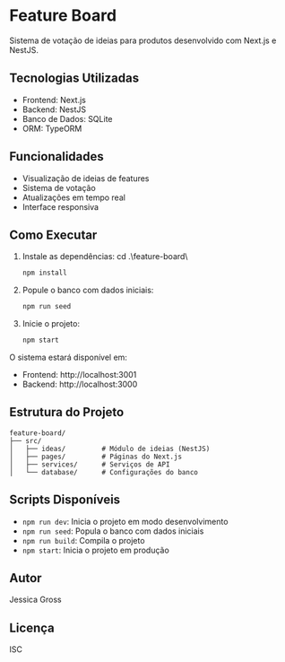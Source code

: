 # Feature Board

Sistema de votação de ideias para produtos desenvolvido com Next.js e NestJS.

## Tecnologias Utilizadas

- Frontend: Next.js
- Backend: NestJS
- Banco de Dados: SQLite
- ORM: TypeORM

## Funcionalidades

- Visualização de ideias de features
- Sistema de votação
- Atualizações em tempo real
- Interface responsiva

## Como Executar

1. Instale as dependências:
 cd .\feature-board\
   ```bash
   npm install
   ```

2. Popule o banco com dados iniciais:
   ```bash
   npm run seed
   ```

3. Inicie o projeto:
   ```bash
   npm start
   ```

O sistema estará disponível em:
- Frontend: http://localhost:3001
- Backend: http://localhost:3000

## Estrutura do Projeto

```
feature-board/
├── src/
│   ├── ideas/         # Módulo de ideias (NestJS)
│   ├── pages/         # Páginas do Next.js
│   ├── services/      # Serviços de API
│   └── database/      # Configurações do banco
```

## Scripts Disponíveis

- `npm run dev`: Inicia o projeto em modo desenvolvimento
- `npm run seed`: Popula o banco com dados iniciais
- `npm run build`: Compila o projeto
- `npm start`: Inicia o projeto em produção

## Autor

Jessica Gross

## Licença

ISC
